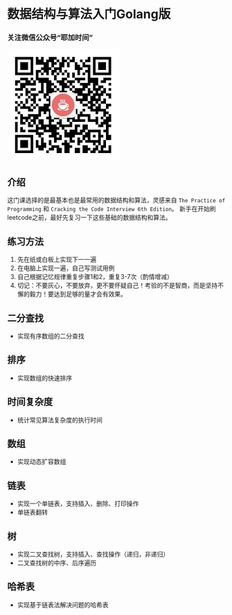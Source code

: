 # 数据结构与算法入门Golang版

### 关注微信公众号“耶加时间”
![耶加时间](./images/qrcode.jpg)

## 介绍
这门课选择的是最基本也是最常用的数据结构和算法，灵感来自 `The Practice of Programming` 和 `Cracking the Code Interview 6th Edition`。
新手在开始刷leetcode之前，最好先复习一下这些基础的数据结构和算法。

## 练习方法
1. 先在纸或白板上实现下一一遍
2. 在电脑上实现一遍，自己写测试用例
3. 自己根据记忆规律重复步骤1和2，重复3-7次（酌情增减）
4. 切记：不要灰心，不要放弃，更不要怀疑自己！考验的不是智商，而是坚持不懈的毅力！要达到足够的量才会有效果。

## 二分查找
- 实现有序数组的二分查找

## 排序
- 实现数组的快速排序

## 时间复杂度
- 统计常见算法复杂度的执行时间

## 数组
- 实现动态扩容数组

## 链表
- 实现一个单链表，支持插入、删除、打印操作
- 单链表翻转

## 树
- 实现二叉查找树，支持插入、查找操作（递归，非递归）
- 二叉查找树的中序、后序遍历

## 哈希表
- 实现基于链表法解决问题的哈希表
